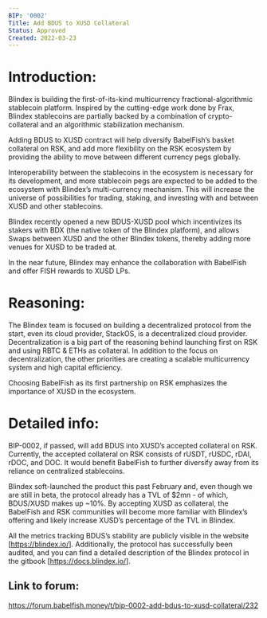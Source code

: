 ```yaml
---
BIP: '0002'
Title: Add BDUS to XUSD Collateral
Status: Approved
Created: 2022-03-23
---
```


# Introduction:
Blindex is building the first-of-its-kind multicurrency fractional-algorithmic stablecoin platform. Inspired by the cutting-edge work done by Frax, Blindex stablecoins are partially backed by a combination of crypto-collateral and an algorithmic stabilization mechanism.

Adding BDUS to XUSD contract will help diversify BabelFish’s basket collateral on RSK, and add more flexibility on the RSK ecosystem by providing the ability to move between different currency pegs globally.

Interoperability between the stablecoins in the ecosystem is necessary for its development, and more stablecoin pegs are expected to be added to the ecosystem with Blindex’s multi-currency mechanism. This will increase the universe of possibilities for trading, staking, and investing with and between XUSD and other stablecoins.

Blindex recently opened a new BDUS-XUSD pool which incentivizes its stakers with BDX (the native token of the Blindex platform), and allows Swaps between XUSD and the other Blindex tokens, thereby adding more venues for XUSD to be traded at.

In the near future, Blindex may enhance the collaboration with BabelFish and offer FISH rewards to XUSD LPs.

# Reasoning:
The Blindex team is focused on building a decentralized protocol from the start, even its cloud provider, StackOS, is a decentralized cloud provider. Decentralization is a big part of the reasoning behind launching first on RSK and using RBTC & ETHs as collateral. In addition to the focus on decentralization, the other priorities are creating a scalable multicurrency system and high capital efficiency.

Choosing BabelFish as its first partnership on RSK emphasizes the importance of XUSD in the ecosystem.

# Detailed info:
BIP-0002, if passed, will add BDUS into XUSD’s accepted collateral on RSK. Currently, the accepted collateral on RSK consists of rUSDT, rUSDC, rDAI, rDOC, and DOC. It would benefit BabelFish to further diversify away from its reliance on centralized stablecoins.

Blindex soft-launched the product this past February and, even though we are still in beta, the protocol already has a TVL of $2mn - of which, BDUS/XUSD makes up ~10%. By accepting XUSD as collateral, the BabelFish and RSK communities will become more familiar with Blindex’s offering and likely increase XUSD’s percentage of the TVL in Blindex.

All the metrics tracking BDUS’s stability are publicly visible in the website [https://blindex.io/]. Additionally, the protocol has successfully been audited, and you can find a detailed description of the Blindex protocol in the gitbook [https://docs.blindex.io/].

## Link to forum: 
https://forum.babelfish.money/t/bip-0002-add-bdus-to-xusd-collateral/232
